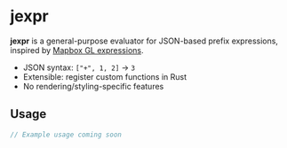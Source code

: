 # jexpr

**jexpr** is a general-purpose evaluator for JSON-based prefix expressions, inspired by [Mapbox GL expressions](https://docs.mapbox.com/style-spec/reference/expressions/).

- JSON syntax: `["+", 1, 2]` → `3`
- Extensible: register custom functions in Rust
- No rendering/styling-specific features

## Usage

```rust
// Example usage coming soon
```

